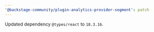 ```yaml
---
'@backstage-community/plugin-analytics-provider-segment': patch
---
```


Updated dependency `@types/react` to `18.3.16`.
